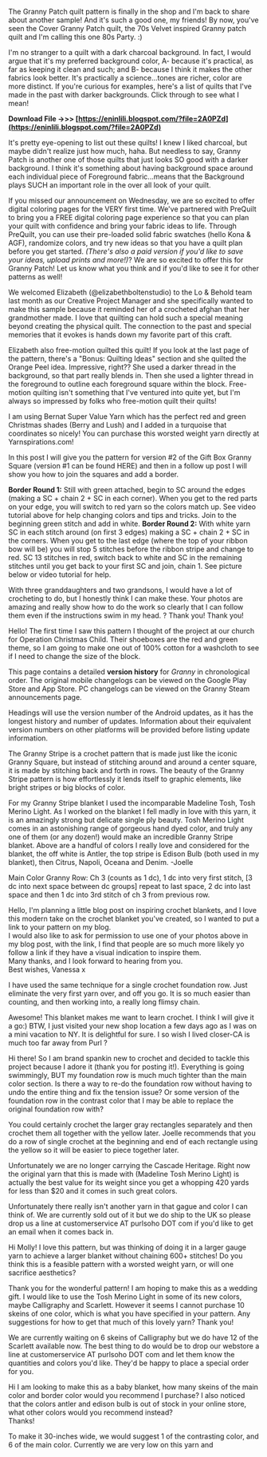 The Granny Patch quilt pattern is finally in the shop and I'm back to share about another sample! And it's such a good one, my friends! By now, you've seen the Cover Granny Patch quilt, the 70s Velvet inspired Granny patch quilt and I'm calling this one 80s Party. :)
 
I'm no stranger to a quilt with a dark charcoal background. In fact, I would argue that it's my preferred background color, A- because it's practical, as far as keeping it clean and such; and B- because I think it makes the other fabrics look better. It's practically a science...tones are richer, color are more distinct. If you're curious for examples, here's a list of quilts that I've made in the past with darker backgrounds. Click through to see what I mean!
 
**Download File ->>> [https://eninlili.blogspot.com/?file=2A0PZd](https://eninlili.blogspot.com/?file=2A0PZd)**


 
It's pretty eye-opening to list out these quilts! I knew I liked charcoal, but maybe didn't realize just how much, haha. But needless to say, Granny Patch is another one of those quilts that just looks SO good with a darker background. I think it's something about having background space around each individual piece of Foreground fabric...means that the Background plays SUCH an important role in the over all look of your quilt.
 
If you missed our announcement on Wednesday, we are so excited to offer digital coloring pages for the VERY first time. We've partnered with PreQuilt to bring you a FREE digital coloring page experience so that you can plan your quilt with confidence and bring your fabric ideas to life. Through PreQuilt, you can use their pre-loaded solid fabric swatches (hello Kona & AGF), randomize colors, and try new ideas so that you have a quilt plan before you get started. *(There's also a paid version if you'd like to save your ideas, upload prints and more!)*? We are so excited to offer this for Granny Patch! Let us know what you think and if you'd like to see it for other patterns as well!
 
We welcomed Elizabeth (@elizabethboltenstudio) to the Lo & Behold team last month as our Creative Project Manager and she specifically wanted to make this sample because it reminded her of a crocheted afghan that her grandmother made. I love that quilting can hold such a special meaning beyond creating the physical quilt. The connection to the past and special memories that it evokes is hands down my favorite part of this craft.
 
Elizabeth also free-motion quilted this quilt! If you look at the last page of the pattern, there's a "Bonus: Quilting Ideas" section and she quilted the Orange Peel idea. Impressive, right?? She used a darker thread in the background, so that part really blends in. Then she used a lighter thread in the foreground to outline each foreground square within the block. Free-motion quilting isn't something that I've ventured into quite yet, but I'm always so impressed by folks who free-motion quilt their quilts!
 
I am using Bernat Super Value Yarn which has the perfect red and green Christmas shades (Berry and Lush) and I added in a turquoise that coordinates so nicely! You can purchase this worsted weight yarn directly at Yarnspirations.com!

In this post I will give you the pattern for version #2 of the Gift Box Granny Square (version #1 can be found HERE) and then in a follow up post I will show you how to join the squares and add a border.
 
**Border Round 1:** Still with green attached, begin to SC around the edges (making a SC + chain 2 + SC in each corner). When you get to the red parts on your edge, you will switch to red yarn so the colors match up. See video tutorial above for help changing colors and tips and tricks. Join to the beginning green stitch and add in white.
 **Border Round 2:** With white yarn SC in each stitch around (on first 3 edges) making a SC + chain 2 + SC in the corners. When you get to the last edge (where the top of your ribbon bow will be) you will stop 5 stitches before the ribbon stripe and change to red. SC 13 stitches in red, switch back to white and SC in the remaining stitches until you get back to your first SC and join, chain 1. See picture below or video tutorial for help.
 
With three granddaughters and two grandsons, I would have a lot of crocheting to do, but I honestly think I can make these. Your photos are amazing and really show how to do the work so clearly that I can follow them even if the instructions swim in my head. ? Thank you! Thank you!
 
Hello! The first time I saw this pattern I thought of the project at our church for Operation Christmas Child. Their shoeboxes are the red and green theme, so I am going to make one out of 100% cotton for a washcloth to see if I need to change the size of the block.
 
This page contains a detailed **version history** for *Granny* in chronological order. The original mobile changelogs can be viewed on the Google Play Store and App Store. PC changelogs can be viewed on the Granny Steam announcements page.
 
Headings will use the version number of the Android updates, as it has the longest history and number of updates. Information about their equivalent version numbers on other platforms will be provided before listing update information.
 
The Granny Stripe is a crochet pattern that is made just like the iconic Granny Square, but instead of stitching around and around a center square, it is made by stitching back and forth in rows. The beauty of the Granny Stripe pattern is how effortlessly it lends itself to graphic elements, like bright stripes or big blocks of color.
 
For my Granny Stripe blanket I used the incomparable Madeline Tosh, Tosh Merino Light. As I worked on the blanket I fell madly in love with this yarn, it is an amazingly strong but delicate single ply beauty. Tosh Merino Light comes in an astonishing range of gorgeous hand dyed color, and truly any one of them (or any dozen!) would make an incredible Granny Stripe blanket. Above are a handful of colors I really love and considered for the blanket, the off white is Antler, the top stripe is Edison Bulb (both used in my blanket), then Citrus, Napoli, Oceana and Denim. -Joelle
 
Main Color Granny Row: Ch 3 (counts as 1 dc), 1 dc into very first stitch, [3 dc into next space between dc groups] repeat to last space, 2 dc into last space and then 1 dc into 3rd stitch of ch 3 from previous row.
 
Hello, I'm planning a little blog post on inspiring crochet blankets, and I love this modern take on the crochet blanket you've created, so I wanted to put a link to your pattern on my blog.   
I would also like to ask for permission to use one of your photos above in my blog post, with the link, I find that people are so much more likely yo follow a link if they have a visual indication to inspire them.  
Many thanks, and I look forward to hearing from you.  
Best wishes, Vanessa x
 
I have used the same technique for a single crochet foundation row. Just eliminate the very first yarn over, and off you go. It is so much easier than counting, and then working into, a really long flimsy chain.
 
Awesome! This blanket makes me want to learn crochet. I think I will give it a go:) BTW, I just visited your new shop location a few days ago as I was on a mini vacation to NY. It is delightful for sure. I so wish I lived closer-CA is much too far away from Purl ?
 
Hi there! So I am brand spankin new to crochet and decided to tackle this project because I adore it (thank you for posting it!). Everything is going swimmingly, BUT my foundation row is much much tighter than the main color section. Is there a way to re-do the foundation row without having to undo the entire thing and fix the tension issue? Or some version of the foundation row in the contrast color that I may be able to replace the original foundation row with?
 
You could certainly crochet the larger gray rectangles separately and then crochet them all together with the yellow later. Joelle recommends that you do a row of single crochet at the beginning and end of each rectangle using the yellow so it will be easier to piece together later.
 
Unfortunately we are no longer carrying the Cascade Heritage. Right now the original yarn that this is made with (Madeline Tosh Merino Light) is actually the best value for its weight since you get a whopping 420 yards for less than $20 and it comes in such great colors.
 
Unfortunately there really isn't another yarn in that gague and color I can think of. We are currently sold out of it but we do ship to the UK so please drop us a line at customerservice AT purlsoho DOT com if you'd like to get an email when it comes back in.
 
Hi Molly! I love this pattern, but was thinking of doing it in a larger gauge yarn to achieve a larger blanket without chaining 600+ stitches! Do you think this is a feasible pattern with a worsted weight yarn, or will one sacrifice aesthetics?
 
Thank you for the wonderful pattern! I am hoping to make this as a wedding gift. I would like to use the Tosh Merino Light in some of its new colors, maybe Calligraphy and Scarlett. However it seems I cannot purchase 10 skeins of one color, which is what you have specified in your pattern. Any suggestions for how to get that much of this lovely yarn? Thank you!
 
We are currently waiting on 6 skeins of Calligraphy but we do have 12 of the Scarlett available now. The best thing to do would be to drop our webstore a line at customerservice AT purlsoho DOT com and let them know the quantities and colors you'd like. They'd be happy to place a special order for you.
 
Hi I am looking to make this as a baby blanket, how many skeins of the main color and border color would you recommend I purchase? I also noticed that the colors antler and edison bulb is out of stock in your online store, what other colors would you recommend instead?  
Thanks!
 
To make it 30-inches wide, we would suggest 1 of the contrasting color, and 6 of the main color. Currently we are very low on this yarn and 
